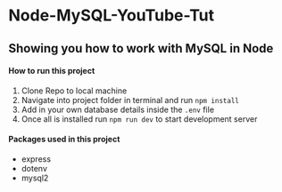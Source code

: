 # Node-MySQL-YouTube-Tut

## Showing you how to work with MySQL in Node

#### How to run this project

1. Clone Repo to local machine
2. Navigate into project folder in terminal and run `npm install`
3. Add in your own database details inside the `.env` file
4. Once all is installed run `npm run dev` to start development server


#### Packages used in this project

- express
- dotenv
- mysql2
